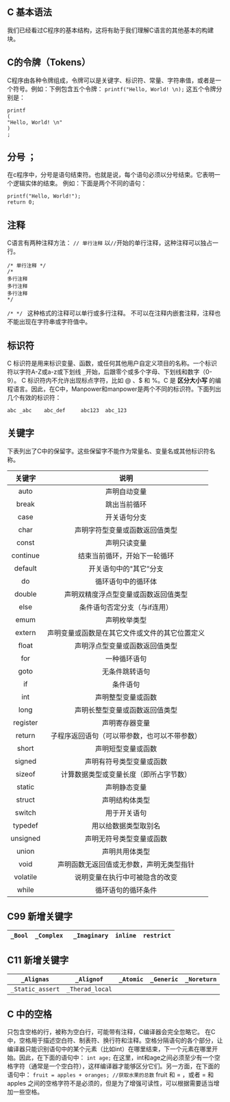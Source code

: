 ## C 基本语法
我们已经看过C程序的基本结构，这将有助于我们理解C语言的其他基本的构建块。

## C的令牌（Tokens）
C程序由各种令牌组成，令牌可以是关键字、标识符、常量、字符串值，或者是一个符号。例如：下例包含五个令牌：
` printf("Hello, World! \n); `
这五个令牌分别是：

```
printf
(
"Hello, World! \n"
)
;
```

## 分号 ；
在c程序中，分号是语句结束符。也就是说，每个语句必须以分号结束。它表明一个逻辑实体的结束。
例如：下面是两个不同的语句：

```
printf("Hello, World!");
return 0;

```

## 注释
C语言有两种注释方法：
` // 单行注释 `
以` // `开始的单行注释，这种注释可以独占一行。

```
/* 单行注释 */
/*
多行注释
多行注释
多行注释
*/
```

`/* */ ` 这种格式的注释可以单行或多行注释。
不可以在注释内嵌套注释，注释也不能出现在字符串或字符值中。

## 标识符
C 标识符是用来标识变量、函数，或任何其他用户自定义项目的名称。一个标识符以字符A-Z或a-z或下划线 `_`开始，后跟零个或多个字母、下划线和数字（0-9）。
C 标识符内不允许出现标点字符，比如 @ 、$ 和 %。C 是 **区分大小写** 的编程语言。因此，在C中，Manpower和manpower是两个不同的标识符。下面列出几个有效的标识符：
```
abc	_abc 	abc_def		abc123 	abc_123
```

## 关键字
下表列出了C中的保留字。这些保留字不能作为常量名、变量名或其他标识符名称。

| 关键字 | 说明 |
|:------:|:-----:|
|auto|声明自动变量|
|break|跳出当前循环|
|case|开关语句分支|
|char|声明字符型变量或函数返回值类型|
|const|声明只读变量|
|continue|结束当前循环，开始下一轮循环|
|default|开关语句中的"其它”分支|
|do|循环语句中的循环体|
|double|声明双精度浮点型变量或函数返回值类型|
|else|条件语句否定分支（与if连用）|
|emum|声明枚举类型|
|extern|声明变量或函数是在其它文件或文件的其它位置定义|
|float|声明浮点型变量或函数返回值类型|
|for|一种循环语句|
|goto|无条件跳转语句|
|if|条件语句|
|int|声明整型变量或函数|
|long|声明长整型变量或函数返回值类型|
|register|声明寄存器变量|
|return|子程序返回语句（可以带参数，也可以不带参数）|
|short|声明短型变量或函数|
|signed|声明有符号类型变量或函数|
|sizeof|计算数据类型或变量长度（即所占字节数）|
|static|声明静态变量|
|struct|声明结构体类型|
|switch|用于开关语句|
|typedef|用以给数据类型取别名|
|unsigned|声明无符号类型变量或函数|
|union|声明共用体类型|
|void|声明函数无返回值或无参数，声明无类型指针|
|volatile|说明变量在执行中可被隐含的改变|
|while|循环语句的循环条件|

## C99 新增关键字

| `_Bool`| `_Complex `|`_Imaginary`|`inline`|`restrict`|
|-----|----|----|-----|----|

## C11 新增关键字

|`_Alignas`|`_Alignof`|`_Atomic`|`_Generic`|`_Noreturn`|
|----|----|----|----|----|
|`_Static_assert`|`_Therad_local`||||

## C 中的空格
只包含空格的行，被称为空白行，可能带有注释，C编译器会完全忽略它。
在C中，空格用于描述空白符、制表符、换行符和注释。空格分隔语句的各个部分，让编译器只能识别语句中的某个元素（比如int）在哪里结束，下一个元素在哪里开始。因此，在下面的语句中：
`int age;`
在这里，int和age之间必须至少有一个空格字符（通常是一个空白符），这样编译器才能够区分它们。另一方面，在下面的语句中：
`fruit = apples + oranges; //获取水果的总数`
fruit 和 = ，或者 = 和 apples 之间的空格字符不是必须的，但是为了增强可读性，可以根据需要适当增加一些空格。











